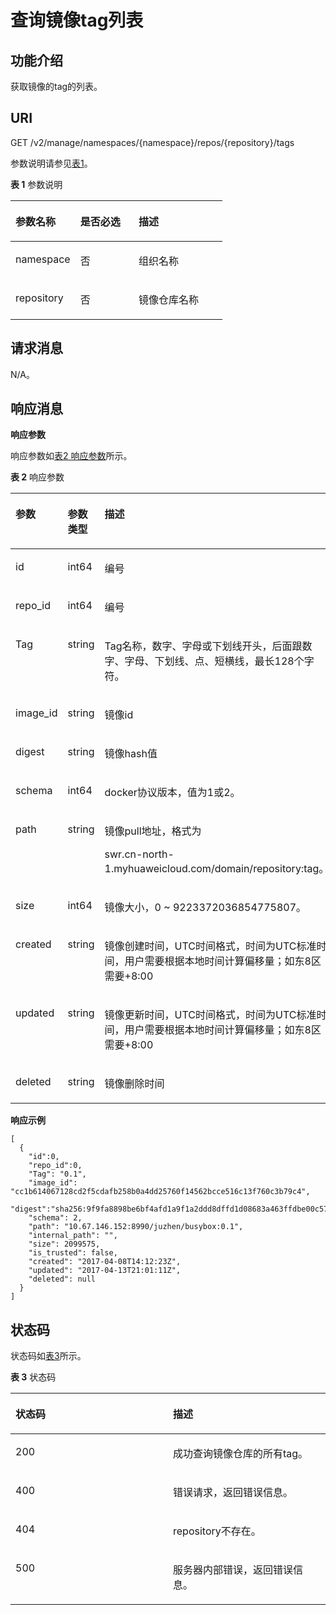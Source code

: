 # 查询镜像tag列表<a name="swr_02_0035"></a>

## 功能介绍<a name="section14905762191056"></a>

获取镜像的tag的列表。

## URI<a name="section10482810165331"></a>

GET /v2/manage/namespaces/\{namespace\}/repos/\{repository\}/tags

参数说明请参见[表1](#table11843162810214)。

**表 1**  参数说明

<a name="table11843162810214"></a>
<table><thead align="left"><tr id="row20843172818213"><th class="cellrowborder" valign="top" width="30.61%" id="mcps1.2.4.1.1"><p id="p3843528621"><a name="p3843528621"></a><a name="p3843528621"></a>参数名称</p>
</th>
<th class="cellrowborder" valign="top" width="27.55%" id="mcps1.2.4.1.2"><p id="p1384319283210"><a name="p1384319283210"></a><a name="p1384319283210"></a>是否必选</p>
</th>
<th class="cellrowborder" valign="top" width="41.839999999999996%" id="mcps1.2.4.1.3"><p id="p1584342811211"><a name="p1584342811211"></a><a name="p1584342811211"></a>描述</p>
</th>
</tr>
</thead>
<tbody><tr id="row1084316281925"><td class="cellrowborder" valign="top" width="30.61%" headers="mcps1.2.4.1.1 "><p id="p6843228526"><a name="p6843228526"></a><a name="p6843228526"></a>namespace</p>
</td>
<td class="cellrowborder" valign="top" width="27.55%" headers="mcps1.2.4.1.2 "><p id="p284310281826"><a name="p284310281826"></a><a name="p284310281826"></a>否</p>
</td>
<td class="cellrowborder" valign="top" width="41.839999999999996%" headers="mcps1.2.4.1.3 "><p id="p85037015469"><a name="p85037015469"></a><a name="p85037015469"></a>组织名称</p>
</td>
</tr>
<tr id="row1319321944420"><td class="cellrowborder" valign="top" width="30.61%" headers="mcps1.2.4.1.1 "><p id="p919315194441"><a name="p919315194441"></a><a name="p919315194441"></a>repository</p>
</td>
<td class="cellrowborder" valign="top" width="27.55%" headers="mcps1.2.4.1.2 "><p id="p17193161964410"><a name="p17193161964410"></a><a name="p17193161964410"></a>否</p>
</td>
<td class="cellrowborder" valign="top" width="41.839999999999996%" headers="mcps1.2.4.1.3 "><p id="p13193201924411"><a name="p13193201924411"></a><a name="p13193201924411"></a>镜像仓库名称</p>
</td>
</tr>
</tbody>
</table>

## 请求消息<a name="section3270966102931"></a>

N/A。

## 响应消息<a name="section1262713444552"></a>

**响应参数**

响应参数如[表2 响应参数](#table45446245174724)所示。

**表 2**  响应参数

<a name="table45446245174724"></a>
<table><thead align="left"><tr id="row1412623174724"><th class="cellrowborder" valign="top" width="34.616538346165385%" id="mcps1.2.4.1.1"><p id="p47313663174724"><a name="p47313663174724"></a><a name="p47313663174724"></a>参数</p>
</th>
<th class="cellrowborder" valign="top" width="30.76692330766923%" id="mcps1.2.4.1.2"><p id="p7201512174724"><a name="p7201512174724"></a><a name="p7201512174724"></a>参数类型</p>
</th>
<th class="cellrowborder" valign="top" width="34.616538346165385%" id="mcps1.2.4.1.3"><p id="p4480706174724"><a name="p4480706174724"></a><a name="p4480706174724"></a>描述</p>
</th>
</tr>
</thead>
<tbody><tr id="row23391130131913"><td class="cellrowborder" valign="top" width="34.616538346165385%" headers="mcps1.2.4.1.1 "><p id="p43401630141910"><a name="p43401630141910"></a><a name="p43401630141910"></a>id</p>
</td>
<td class="cellrowborder" valign="top" width="30.76692330766923%" headers="mcps1.2.4.1.2 "><p id="p203401530111912"><a name="p203401530111912"></a><a name="p203401530111912"></a>int64</p>
</td>
<td class="cellrowborder" valign="top" width="34.616538346165385%" headers="mcps1.2.4.1.3 "><p id="p20340730191918"><a name="p20340730191918"></a><a name="p20340730191918"></a>编号</p>
</td>
</tr>
<tr id="row697982791918"><td class="cellrowborder" valign="top" width="34.616538346165385%" headers="mcps1.2.4.1.1 "><p id="p10980112717192"><a name="p10980112717192"></a><a name="p10980112717192"></a>repo_id</p>
</td>
<td class="cellrowborder" valign="top" width="30.76692330766923%" headers="mcps1.2.4.1.2 "><p id="p20980132718193"><a name="p20980132718193"></a><a name="p20980132718193"></a>int64</p>
</td>
<td class="cellrowborder" valign="top" width="34.616538346165385%" headers="mcps1.2.4.1.3 "><p id="p14980192714197"><a name="p14980192714197"></a><a name="p14980192714197"></a>编号</p>
</td>
</tr>
<tr id="row17668249354"><td class="cellrowborder" valign="top" width="34.616538346165385%" headers="mcps1.2.4.1.1 "><p id="p3602231570"><a name="p3602231570"></a><a name="p3602231570"></a>Tag</p>
</td>
<td class="cellrowborder" valign="top" width="30.76692330766923%" headers="mcps1.2.4.1.2 "><p id="p360215315712"><a name="p360215315712"></a><a name="p360215315712"></a>string</p>
</td>
<td class="cellrowborder" valign="top" width="34.616538346165385%" headers="mcps1.2.4.1.3 "><p id="p206025311878"><a name="p206025311878"></a><a name="p206025311878"></a>Tag名称，数字、字母或下划线开头，后面跟数字、字母、下划线、点、短横线，最长128个字符。</p>
</td>
</tr>
<tr id="row176816213207"><td class="cellrowborder" valign="top" width="34.616538346165385%" headers="mcps1.2.4.1.1 "><p id="p1568212212204"><a name="p1568212212204"></a><a name="p1568212212204"></a>image_id</p>
</td>
<td class="cellrowborder" valign="top" width="30.76692330766923%" headers="mcps1.2.4.1.2 "><p id="p1568252172015"><a name="p1568252172015"></a><a name="p1568252172015"></a>string</p>
</td>
<td class="cellrowborder" valign="top" width="34.616538346165385%" headers="mcps1.2.4.1.3 "><p id="p1968202192013"><a name="p1968202192013"></a><a name="p1968202192013"></a>镜像id</p>
</td>
</tr>
<tr id="row411720412429"><td class="cellrowborder" valign="top" width="34.616538346165385%" headers="mcps1.2.4.1.1 "><p id="p8361449104214"><a name="p8361449104214"></a><a name="p8361449104214"></a>digest</p>
</td>
<td class="cellrowborder" valign="top" width="30.76692330766923%" headers="mcps1.2.4.1.2 "><p id="p103631149164219"><a name="p103631149164219"></a><a name="p103631149164219"></a>string</p>
</td>
<td class="cellrowborder" valign="top" width="34.616538346165385%" headers="mcps1.2.4.1.3 "><p id="p33651491427"><a name="p33651491427"></a><a name="p33651491427"></a>镜像hash值</p>
</td>
</tr>
<tr id="row19747155313423"><td class="cellrowborder" valign="top" width="34.616538346165385%" headers="mcps1.2.4.1.1 "><p id="p55111044437"><a name="p55111044437"></a><a name="p55111044437"></a>schema</p>
</td>
<td class="cellrowborder" valign="top" width="30.76692330766923%" headers="mcps1.2.4.1.2 "><p id="p65137412431"><a name="p65137412431"></a><a name="p65137412431"></a>int64</p>
</td>
<td class="cellrowborder" valign="top" width="34.616538346165385%" headers="mcps1.2.4.1.3 "><p id="p05141147434"><a name="p05141147434"></a><a name="p05141147434"></a>docker协议版本，值为1或2。</p>
</td>
</tr>
<tr id="row27392900174724"><td class="cellrowborder" valign="top" width="34.616538346165385%" headers="mcps1.2.4.1.1 "><p id="p66029311173"><a name="p66029311173"></a><a name="p66029311173"></a>path</p>
</td>
<td class="cellrowborder" valign="top" width="30.76692330766923%" headers="mcps1.2.4.1.2 "><p id="p460211311279"><a name="p460211311279"></a><a name="p460211311279"></a>string</p>
</td>
<td class="cellrowborder" valign="top" width="34.616538346165385%" headers="mcps1.2.4.1.3 "><p id="p9603163112712"><a name="p9603163112712"></a><a name="p9603163112712"></a>镜像pull地址，格式为</p>
<p id="p8659141362"><a name="p8659141362"></a><a name="p8659141362"></a>swr.cn-north-1.myhuaweicloud.com/domain/repository:tag。</p>
</td>
</tr>
<tr id="row12917712114013"><td class="cellrowborder" valign="top" width="34.616538346165385%" headers="mcps1.2.4.1.1 "><p id="p15603531879"><a name="p15603531879"></a><a name="p15603531879"></a>size</p>
</td>
<td class="cellrowborder" valign="top" width="30.76692330766923%" headers="mcps1.2.4.1.2 "><p id="p1760318310710"><a name="p1760318310710"></a><a name="p1760318310710"></a>int64</p>
</td>
<td class="cellrowborder" valign="top" width="34.616538346165385%" headers="mcps1.2.4.1.3 "><p id="p136038314714"><a name="p136038314714"></a><a name="p136038314714"></a>镜像大小，0 ~ 9223372036854775807。</p>
</td>
</tr>
<tr id="row24091911193911"><td class="cellrowborder" valign="top" width="34.616538346165385%" headers="mcps1.2.4.1.1 "><p id="p13603531378"><a name="p13603531378"></a><a name="p13603531378"></a>created</p>
</td>
<td class="cellrowborder" valign="top" width="30.76692330766923%" headers="mcps1.2.4.1.2 "><p id="p660333115711"><a name="p660333115711"></a><a name="p660333115711"></a>string</p>
</td>
<td class="cellrowborder" valign="top" width="34.616538346165385%" headers="mcps1.2.4.1.3 "><p id="p760315313710"><a name="p760315313710"></a><a name="p760315313710"></a>镜像创建时间，UTC时间格式，时间为UTC标准时间，用户需要根据本地时间计算偏移量；如东8区需要+8:00</p>
</td>
</tr>
<tr id="row10790853193918"><td class="cellrowborder" valign="top" width="34.616538346165385%" headers="mcps1.2.4.1.1 "><p id="p14603631778"><a name="p14603631778"></a><a name="p14603631778"></a>updated</p>
</td>
<td class="cellrowborder" valign="top" width="30.76692330766923%" headers="mcps1.2.4.1.2 "><p id="p3603203112717"><a name="p3603203112717"></a><a name="p3603203112717"></a>string</p>
</td>
<td class="cellrowborder" valign="top" width="34.616538346165385%" headers="mcps1.2.4.1.3 "><p id="p1360316317716"><a name="p1360316317716"></a><a name="p1360316317716"></a>镜像更新时间，UTC时间格式，时间为UTC标准时间，用户需要根据本地时间计算偏移量；如东8区需要+8:00</p>
</td>
</tr>
<tr id="row1627112185506"><td class="cellrowborder" valign="top" width="34.616538346165385%" headers="mcps1.2.4.1.1 "><p id="p427119188502"><a name="p427119188502"></a><a name="p427119188502"></a>deleted</p>
</td>
<td class="cellrowborder" valign="top" width="30.76692330766923%" headers="mcps1.2.4.1.2 "><p id="p142711318125017"><a name="p142711318125017"></a><a name="p142711318125017"></a>string</p>
</td>
<td class="cellrowborder" valign="top" width="34.616538346165385%" headers="mcps1.2.4.1.3 "><p id="p1327116186505"><a name="p1327116186505"></a><a name="p1327116186505"></a>镜像删除时间</p>
</td>
</tr>
</tbody>
</table>

**响应示例**

```
[ 
  { 
    "id":0,
    "repo_id":0,
    "Tag": "0.1", 
    "image_id": "cc1b614067128cd2f5cdafb258b0a4dd25760f14562bcce516c13f760c3b79c4",
    "digest":"sha256:9f9fa8898be6bf4afd1a9f1a2ddd8dffd1d08683a463ffdbe00c57e5d5ff65fb",
    "schema": 2, 
    "path": "10.67.146.152:8990/juzhen/busybox:0.1",
    "internal_path": "", 
    "size": 2099575,
    "is_trusted": false, 
    "created": "2017-04-08T14:12:23Z", 
    "updated": "2017-04-13T21:01:11Z", 
    "deleted": null
  } 
]
```

## 状态码<a name="section5365169104253"></a>

状态码如[表3](#table1984564864716)所示。

**表 3**  状态码

<a name="table1984564864716"></a>
<table><thead align="left"><tr id="row1984554824718"><th class="cellrowborder" valign="top" width="50%" id="mcps1.2.3.1.1"><p id="p4846548124714"><a name="p4846548124714"></a><a name="p4846548124714"></a>状态码</p>
</th>
<th class="cellrowborder" valign="top" width="50%" id="mcps1.2.3.1.2"><p id="p984612486479"><a name="p984612486479"></a><a name="p984612486479"></a>描述</p>
</th>
</tr>
</thead>
<tbody><tr id="row1484619482477"><td class="cellrowborder" valign="top" width="50%" headers="mcps1.2.3.1.1 "><p id="p88461948154710"><a name="p88461948154710"></a><a name="p88461948154710"></a>200</p>
</td>
<td class="cellrowborder" valign="top" width="50%" headers="mcps1.2.3.1.2 "><p id="p13846748154710"><a name="p13846748154710"></a><a name="p13846748154710"></a>成功查询镜像仓库的所有tag。</p>
</td>
</tr>
<tr id="row98468489472"><td class="cellrowborder" valign="top" width="50%" headers="mcps1.2.3.1.1 "><p id="p14846134812476"><a name="p14846134812476"></a><a name="p14846134812476"></a>400</p>
</td>
<td class="cellrowborder" valign="top" width="50%" headers="mcps1.2.3.1.2 "><p id="p08461448114716"><a name="p08461448114716"></a><a name="p08461448114716"></a>错误请求，返回错误信息。</p>
</td>
</tr>
<tr id="row9846114818471"><td class="cellrowborder" valign="top" width="50%" headers="mcps1.2.3.1.1 "><p id="p188468486471"><a name="p188468486471"></a><a name="p188468486471"></a>404</p>
</td>
<td class="cellrowborder" valign="top" width="50%" headers="mcps1.2.3.1.2 "><p id="p11846134819473"><a name="p11846134819473"></a><a name="p11846134819473"></a>repository不存在。</p>
</td>
</tr>
<tr id="row16846248114719"><td class="cellrowborder" valign="top" width="50%" headers="mcps1.2.3.1.1 "><p id="p2846248184714"><a name="p2846248184714"></a><a name="p2846248184714"></a>500</p>
</td>
<td class="cellrowborder" valign="top" width="50%" headers="mcps1.2.3.1.2 "><p id="p5846154810474"><a name="p5846154810474"></a><a name="p5846154810474"></a>服务器内部错误，返回错误信息。</p>
</td>
</tr>
</tbody>
</table>

